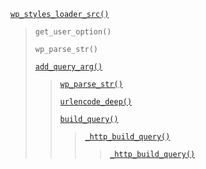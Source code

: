 <p><code><a href="https://developer.wordpress.org/reference/functions/wp_styles_loader_src/">wp_styles_loader_src()</a></code></p>

<blockquote>

<p><code>get_user_option()</code></p>

<p><code>wp_parse_str()</code></p>

 [`add_query_arg()`](https://developer.wordpress.org/reference/functions/add_query_arg/)
 
> [`wp_parse_str()`](https://developer.wordpress.org/reference/functions/wp_parse_str/)
> 
> [`urlencode_deep()`](https://developer.wordpress.org/reference/functions/urlencode_deep/)
> 
> [`build_query()`](https://developer.wordpress.org/reference/functions/build_query/)
> 
>> [`_http_build_query()`](https://developer.wordpress.org/reference/functions/_http_build_query/)
>> 
>>> [`_http_build_query()`](https://developer.wordpress.org/reference/functions/_http_build_query/)

</blockquote>